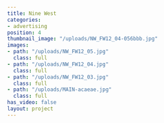```yaml
---
title: Nine West
categories:
- advertising
position: 4
thumbnail_image: "/uploads/NW_FW12_04-056bbb.jpg"
images:
- path: "/uploads/NW_FW12_05.jpg"
  class: full
- path: "/uploads/NW_FW12_04.jpg"
  class: full
- path: "/uploads/NW_FW12_03.jpg"
  class: full
- path: "/uploads/MAIN-acaeae.jpg"
  class: full
has_video: false
layout: project
---
```



